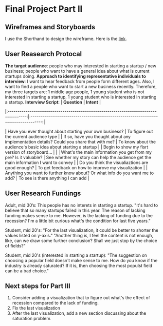 # Final Project Part II

## Wireframes and Storyboards
I use the Shorthand to design the wireframe. Here is the [link](https://preview.shorthand.com/XBwWs2kIClpHAzgz).

## User Reasearch Protocal
**The target audience**: people who may interested in starting a startup / new business; people who want to have a general idea about what is current startups doing.
**Approach to identifying representative individuals to interview**: I want to hear feedback from people form different ages. Also, I want to find a people who want to start a new business recently. Therefore, my three targets are: 1 middle age people, 1 young student who is not interested in starting a startup, 1 young student who is interested in starting a startup.
**Interview Script**:
|                                       **Question**                                      |                                      **Intent**                                      |

|:---------------------------------------------------------------------------------------:|:------------------------------------------------------------------------------------:|

| Have you ever thought about starting your own business?                                 | To figure out the current audience type                                              |
| If so, have you thought about any implementation details? Could you share that with me? | To know about the audience's basic idea about starting a startup                     |
| Begin to show my fisrt version of storyboard...                                         |                                                                                      |
| What's the main information you get from my pre? Is it valuable?                        | See whether my story can help the audience get the main information I want to convey |
| Do you think the visualiaztions are good enough?                                        | To get feedback on how to improve my visualization                                   |
| Anything you want to further know about? Or what info do you want me to add?            | To see is there anything I can add                                                   |

## User Research Fundings
Adult, mid 30’s:
This people has no interets in starting a startup. "It's hard to believe that so many startups failed in this year. The reason of lacking funding makes sense to me. However, is the lacking of funding due to the recession? I'm a little bit curious what's the condition for last five years."

Student, mid 20's:
"For the last visualization, it could be better to shorter the values listed on y-axis."
"Another thing is, I feel the content is not enough, like, can we draw some further conclusion? Shall we just stop by the choice of fields?"

Student, mid 20's (interested in starting a startup):
"The suggestion on choosing a popular field doesn't make sense to me. How do you know if the industry is already saturated? If it is, then choosing the most populst field can be a bad choice."

## Next steps for Part III
1. Consider adding a visualization that to figure out what's the effect of recession compared to the lack of funding.
2. Fix the last visualization
3. After the last visualization, add a new section discussing about the saturation problem.
